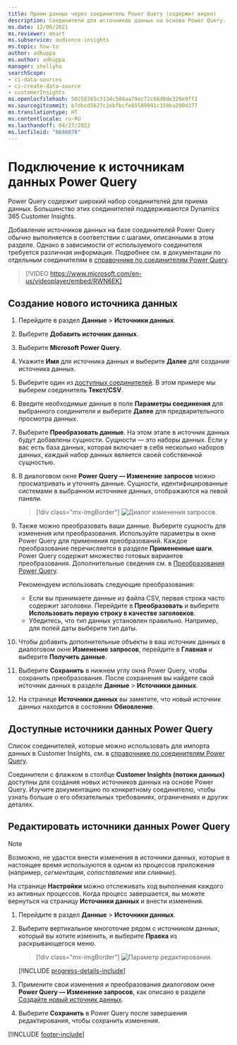 ```yaml
---
title: Прием данных через соединитель Power Query (содержит видео)
description: Соединители для источников данных на основе Power Query.
ms.date: 12/06/2021
ms.reviewer: mhart
ms.subservice: audience-insights
ms.topic: how-to
author: adkuppa
ms.author: adkuppa
manager: shellyha
searchScope:
- ci-data-sources
- ci-create-data-source
- customerInsights
ms.openlocfilehash: 50258365c3134c588aa79ec72c66d0de329e0ff1
ms.sourcegitcommit: b7dbcd5627c2ebfbcfe65589991c159ba290d377
ms.translationtype: HT
ms.contentlocale: ru-RU
ms.lasthandoff: 04/27/2022
ms.locfileid: "8646878"
---
```

# <a name="connect-to-a-power-query-data-source"></a>Подключение к источникам данных Power Query

Power Query содержит широкий набор соединителей для приема данных. Большинство этих соединителей поддерживаются Dynamics 365 Customer Insights. 

Добавление источников данных на базе соединителей Power Query обычно выполняется в соответствии с шагами, описанными в этом разделе. Однако в зависимости от используемого соединителя требуется различная информация. Подробнее см. в документации по отдельным соединителям в [справочнике по соединителям Power Query](/power-query/connectors/).

> [!VIDEO https://www.microsoft.com/en-us/videoplayer/embed/RWN6EK]

## <a name="create-a-new-data-source"></a>Создание нового источника данных

1. Перейдите в раздел **Данные** > **Источники данных**.

1. Выберите **Добавить источник данных**.

1. Выберите **Microsoft Power Query**.

1. Укажите **Имя** для источника данных и выберите **Далее** для создания источника данных.

1. Выберите один из [доступных соединителей](#available-power-query-data-sources). В этом примере мы выберем соединитель **Текст/CSV**.

1. Введите необходимые данные в поле **Параметры соединения** для выбранного соединителя и выберите **Далее** для предварительного просмотра данных.

1. Выберите **Преобразовать данные**. На этом этапе в источник данных будут добавлены сущности. Сущности — это наборы данных. Если у вас есть база данных, которая включает в себя несколько наборов данных, каждый набор данных является своей собственной сущностью.

1. В диалоговом окне **Power Query — Изменение запросов** можно просматривать и уточнять данные. Сущности, идентифицированные системами в выбранном источнике данных, отображаются на левой панели.

   > [!div class="mx-imgBorder"]
   > ![Диалог изменения запросов.](media/data-manager-configure-edit-queries.png "Диалог изменения запросов")

1. Также можно преобразовать ваши данные. Выберите сущность для изменения или преобразования. Используйте параметры в окне Power Query для применения преобразований. Каждое преобразование перечисляется в разделе **Примененные шаги**. Power Query содержит множество готовых вариантов преобразования. Дополнительные сведения см. в [Преобразования Power Query](/power-query/power-query-what-is-power-query#transformations).

   Рекомендуем использовать следующие преобразования:

   - Если вы принимаете данные из файла CSV, первая строка часто содержит заголовки. Перейдите в **Преобразовать** и выберите **Использовать первую строку в качестве заголовков**.
   - Убедитесь, что тип данных установлен правильно. Например, для полей даты выберите тип даты.

1. Чтобы добавить дополнительные объекты в ваш источник данных в диалоговом окне **Изменение запросов**, перейдите в **Главная** и выберите **Получить данные**.

1. Выберите **Сохранить** в нижнем углу окна Power Query, чтобы сохранить преобразования. После сохранения вы найдете свой источник данных в разделе **Данные** > **Источники данных**.

1. На странице **Источники данных** вы заметите, что новый источник данных находится в состоянии **Обновление**.

## <a name="available-power-query-data-sources"></a>Доступные источники данных Power Query

Список соединителей, которые можно использовать для импорта данных в Customer Insights, см. в [справочнике по соединителям Power Query](/power-query/connectors/). 

Соединители с флажком в столбце **Customer Insights (потоки данных)** доступны для создания новых источников данных на основе Power Query. Изучите документацию по конкретному соединителю, чтобы узнать больше о его обязательных требованиях, ограничениях и других деталях.

## <a name="edit-power-query-data-sources"></a>Редактировать источники данных Power Query

> [!NOTE]
> Возможно, не удастся внести изменения в источники данных, которые в настоящее время используются в одном из процессов приложения (например, *сегментация*, *сопоставление* или *слияние*). 
>
> На странице **Настройки** можно отслеживать ход выполнения каждого из активных процессов. Когда процесс завершается, вы можете вернуться на страницу **Источники данных** и внести изменения.

1. Перейдите в раздел **Данные** > **Источники данных**.

2. Выберите вертикальное многоточие рядом с источником данных, который вы хотите изменить, и выберите **Правка** из раскрывающегося меню.

   > [!div class="mx-imgBorder"]
   > ![Параметр редактирования.](media/edit-option-data-sources.png "Параметр редактирования")

   [!INCLUDE [progress-details-include](includes/progress-details-pane.md)]
   
3. Примените свои изменения и преобразования диалоговом окне **Power Query — Изменение запросов**, как описано в разделе [Создайте новый источник данных](#create-a-new-data-source).

4. Выберите **Сохранить** в Power Query после завершения редактирования, чтобы сохранить изменения.


[!INCLUDE [footer-include](includes/footer-banner.md)]
